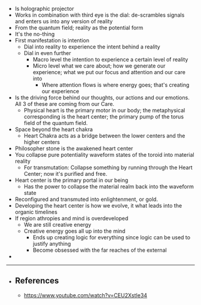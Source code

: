 - Is holographic projector
- Works in combination with third eye is the dial: de-scrambles signals and enters us into any version of reality
- From the quantum field; reality as the potential form
- It's the no-thing
- First manifestation is intention
	- Dial into reality to experience the intent behind a reality
	- Dial in even further
		- Macro level the intention to experience a certain level of reality
		- Micro level what we care about; how we generate our experience; what we put our focus and attention and our care into
			- Where attention flows is where energy goes; that's creating our experience
- Is the driving force behind our thoughts, our actions and our emotions. All 3 of these are coming from our Care.
	- Physical heart is the primary motor in our body; the metaphysical corresponding is the heart center; the primary pump of the torus field of the quantum field.
- Space beyond the heart chakra
	- Heart Chakra acts as a bridge between the lower centers and the higher centers
- Philosopher stone is the awakened heart center
- You collapse pure potentiality waveform states of the toroid into material reality
	- For transmutation: Collapse something by running through the Heart Center; now it's purified and free.
- Heart center is the primary portal in our being
	- Has the power to collapse the material realm back into the waveform state
- Reconfigured and transmuted into enlightenment, or gold.
- Developing the heart center is how we evolve, it what leads into the organic timelines
- If region athropies and mind is overdeveloped
	- We are still creative energy
	- Creative energy goes all up into the mind
		- Ends up creating logic for everything since logic can be used to justify anything
		- Become obsessed with the far reaches of the external
-
- ---
- ## References
	- https://www.youtube.com/watch?v=CEU2XstIe34